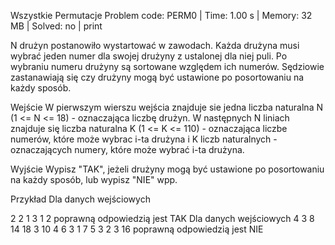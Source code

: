 Wszystkie Permutacje
Problem code: PERM0 | Time: 1.00 s | Memory: 32 MB | Solved: no | print

N drużyn postanowiło wystartować w zawodach. Każda drużyna musi wybrać jeden numer dla swojej drużyny z ustalonej dla niej puli. Po wybraniu numeru drużyny są sortowane względem ich numerów. Sędziowie zastanawiają się czy drużyny mogą być ustawione po posortowaniu na każdy sposób.

Wejście
W pierwszym wierszu wejścia znajduje sie jedna liczba naturalna N (1 <= N <= 18) - oznaczająca liczbę drużyn.
W następnych N liniach znajduje się liczba naturalna K (1 <= K <= 110) - oznaczająca liczbe numerów, które może wybrac i-ta drużyna i K liczb naturalnych - oznaczających numery, które może wybrać i-ta drużyna.

Wyjście
Wypisz "TAK", jeżeli drużyny mogą być ustawione po posortowaniu na każdy sposób, lub wypisz "NIE" wpp.

Przykład
Dla danych wejściowych

2
2 1 3
1 2
poprawną odpowiedzią jest
TAK
Dla danych wejściowych
4
3 8 14 18
3 10 4 6
3 1 7 5
3 2 3 16
poprawną odpowiedzią jest
NIE
